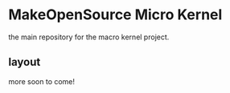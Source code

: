 # MakeOpenSource Micro Kernel

the main repository for the macro kernel project.

## layout

more soon to come!
